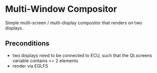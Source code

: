 # Multi-Window Compositor

Simple multi-screen / multi-display compositor that renders on two displays.

## Preconditions

- two displays need to be connected to ECU, such that the Qt.screens variable contains >= 2 elements
- render via EGLFS

